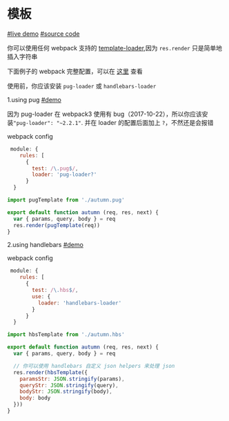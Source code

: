 # 模板

[#live demo](https://sme-fe.github.io/sme-router/#/autumn/1918?month=11&day=12) [#source code](https://github.com/SME-FE/sme-router/blob/master/example/pages/autumn/index.js)

你可以使用任何 webpack 支持的 [template-loader](https://doc.webpack-china.org/loaders/#-templating-),因为 `res.render` 只是简单地插入字符串

下面例子的 webpack 完整配置，可以在 [这里](https://github.com/SME-FE/sme-router/blob/master/build/webpack.example.config.js) 查看

使用前，你应该安装 `pug-loader` 或 `handlebars-loader`

1.using pug [#demo](https://sme-fe.github.io/sme-router/#/autumn/1918?month=11&day=12&type=pug)

因为 pug-loader 在 webpack3 使用有 bug（2017-10-22），所以你应该安装`"pug-loader": "~2.2.1"`.
并在 loader 的配置后面加上 `?`，不然还是会报错

webpack config

```js
 module: {
    rules: [
      {
        test: /\.pug$/,
        loader: 'pug-loader?'
      }
  }
```

```js
import pugTemplate from './autumn.pug'

export default function autumn (req, res, next) {
  var { params, query, body } = req
  res.render(pugTemplate(req))
}
```

2.using handlebars [#demo](https://sme-fe.github.io/sme-router/#/autumn/1918?month=11&day=12&type=hbs)

webpack config

```js
 module: {
    rules: [
      {
        test: /\.hbs$/,
        use: {
          loader: 'handlebars-loader'
        }
      }
  }
```

```js
import hbsTemplate from './autumn.hbs'

export default function autumn (req, res, next) {
  var { params, query, body } = req

  // 你可以使用 handlebars 自定义 json helpers 来处理 json
  res.render(hbsTemplate({
    paramsStr: JSON.stringify(params),
    queryStr: JSON.stringify(query),
    bodyStr: JSON.stringify(body),
    body: body
  }))
}
```